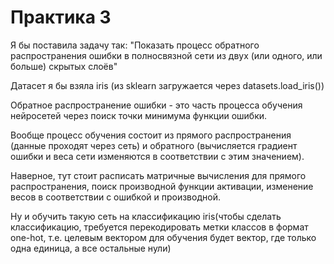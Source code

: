 # Практика 3

Я бы поставила задачу так: "Показать процесс обратного распространения ошибки в полносвязной сети из двух (или одного, или больше) скрытых слоёв"

Датасет я бы взяла iris (из sklearn загружается через datasets.load_iris())

Обратное распространение ошибки - это часть процесса обучения нейросетей через поиск точки минимума функции ошибки.

Вообще процесс обучения состоит из прямого распространения (данные проходят через сеть) и обратного (вычисляется градиент ошибки и веса сети изменяются в соответствии с этим значением).

Наверное, тут стоит расписать матричные вычисления для прямого распространения, поиск производной функции активации, изменение весов в соответствии с ошибкой и производной.

Ну и обучить такую сеть на классификацию iris(чтобы сделать классификацию, требуется перекодировать метки классов в формат one-hot, т.е. целевым вектором для обучения будет вектор, где только одна единица, а все остальные нули)
